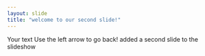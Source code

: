 ```yaml
---
layout: slide
title: "welcome to our second slide!"
---
```

Your text
Use the left arrow to go back!
added a second slide to the slideshow
